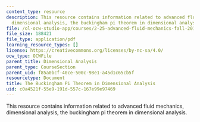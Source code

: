 ```yaml
---
content_type: resource
description: This resource contains information related to advanced fluid mechanics,
  dimensional analysis, the buckingham pi theorem in dimensional analysis.
file: /ol-ocw-studio-app/courses/2-25-advanced-fluid-mechanics-fall-2013/c0a4521f55e9191d557c167e99e97469_MIT2_25F13_The_Buckingham.pdf
file_size: 188421
file_type: application/pdf
learning_resource_types: []
license: https://creativecommons.org/licenses/by-nc-sa/4.0/
ocw_type: OCWFile
parent_title: Dimensional Analysis
parent_type: CourseSection
parent_uid: f85a0bcf-40ce-500c-98e1-a45d1c65cb5f
resourcetype: Document
title: The Buckingham Pi Theorem in Dimensional Analysis
uid: c0a4521f-55e9-191d-557c-167e99e97469
---
```

This resource contains information related to advanced fluid mechanics, dimensional analysis, the buckingham pi theorem in dimensional analysis.